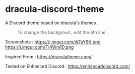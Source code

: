 # dracula-discord-theme
A Discord theme based on dracula's themes .
> To change the backgroud , edit the 6th line .

Screenshots :
https://i.imgur.com/djTsY9K.png
https://i.imgur.com/Ti4Wm1D.png

Inspired From : https://draculatheme.com/

Tested on Enhanced Discord : https://enhanceddiscord.com/
